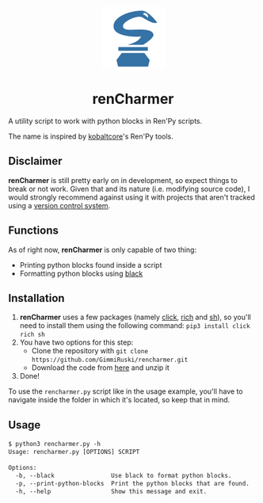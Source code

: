 <p align="center">
  <img width="128" height="128" src="https://github.com/GimmiRuski/rencharmer/blob/main/icon.svg">
</p>

<h1 align="center">renCharmer</h1>

A utility script to work with python blocks in Ren'Py scripts.

The name is inspired by [kobaltcore](https://github.com/kobaltcore)'s Ren'Py tools.

## Disclaimer

**renCharmer** is still pretty early on in development, so expect things to break or not work. Given that and its nature (i.e. modifying source code), I would strongly recommend against using it with projects that aren't tracked using a [version control system](https://git-scm.com/).

## Functions

As of right now, **renCharmer** is only capable of two thing:

- Printing python blocks found inside a script
- Formatting python blocks using [black](https://github.com/psf/black)

## Installation

1. **renCharmer** uses a few packages (namely [click](https://github.com/pallets/click), [rich](https://github.com/willmcgugan/rich) and [sh](https://github.com/amoffat/sh)), so you'll need to install them using the following command: `pip3 install click rich sh`
2. You have two options for this step:
    - Clone the repository with `git clone https://github.com/GimmiRuski/rencharmer.git`
    - Download the code from [here](https://github.com/GimmiRuski/rencharmer/archive/main.zip) and unzip it
3. Done!

To use the `rencharmer.py` script like in the usage example, you'll have to navigate inside the folder in which it's located, so keep that in mind.

## Usage

```
$ python3 rencharmer.py -h
Usage: rencharmer.py [OPTIONS] SCRIPT

Options:
  -b, --black                Use black to format python blocks.
  -p, --print-python-blocks  Print the python blocks that are found.
  -h, --help                 Show this message and exit.
```